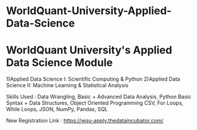 # WorldQuant-University-Applied-Data-Science

# WorldQuant University's Applied Data Science Module

1)Applied Data Science I: Scientific Computing & Python
2)Applied Data Science II: Machine Learning & Statistical Analysis

Skills Used : Data Wrangling, Basic + Advanced Data Analysis, Python Basic Syntax + Data Structures, Object Oriented Programming CSV, For Loops, While Loops, JSON, NumPy, Pandas, SQL

New Registration Link : https://wqu-apply.thedataincubator.com/
